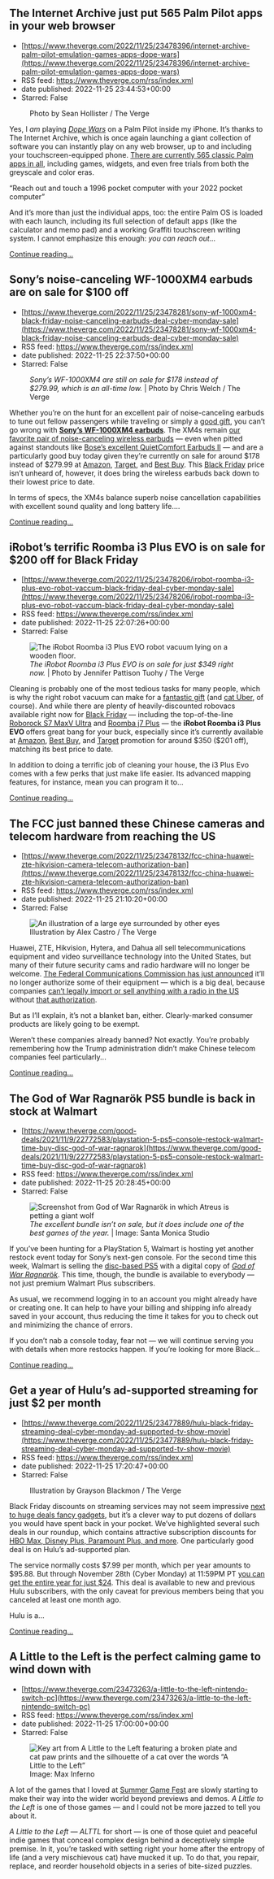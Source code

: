 ## The Internet Archive just put 565 Palm Pilot apps in your web browser
 - [https://www.theverge.com/2022/11/25/23478396/internet-archive-palm-pilot-emulation-games-apps-dope-wars](https://www.theverge.com/2022/11/25/23478396/internet-archive-palm-pilot-emulation-games-apps-dope-wars)
 - RSS feed: https://www.theverge.com/rss/index.xml
 - date published: 2022-11-25 23:44:53+00:00
 - Starred: False

<figure>
      <img alt="" src="https://cdn.vox-cdn.com/thumbor/5B14Hio_MJ6fYMFK6FJZ4NZzhLM=/0x262:4032x2950/1310x873/cdn.vox-cdn.com/uploads/chorus_image/image/71674478/IMG_1015.0.jpg" />
        <figcaption>Photo by Sean Hollister / The Verge</figcaption>
    </figure>

  <p id="O2JDrd">Yes, I <em>am</em> playing <a href="https://archive.org/details/palm3_DopeWars2.4.6"><em>Dope Wars</em></a> on a Palm Pilot inside my iPhone. It’s thanks to The Internet Archive, which is once again launching a giant collection of software you can instantly play on any web browser, up to and including your touchscreen-equipped phone. <a href="https://archive.org/details/softwarelibrary_palm">There are currently 565 classic Palm apps in all</a>, including games, widgets, and even free trials from both the greyscale and color eras. </p>
<div class="c-float-left c-float-hang"><aside id="O9qY5g"><q>Reach out and touch a 1996 pocket computer with your 2022 pocket computer</q></aside></div>
<p id="eIG7uB">And it’s more than just the individual apps, too: the entire Palm OS is loaded with each launch, including its full selection of default apps (like the calculator and memo pad) and a working Graffiti touchscreen writing system. I cannot emphasize this enough: <em>you can reach out...</em></p>
  <p>
    <a href="https://www.theverge.com/2022/11/25/23478396/internet-archive-palm-pilot-emulation-games-apps-dope-wars">Continue reading&hellip;</a>
  </p>

## Sony’s noise-canceling WF-1000XM4 earbuds are on sale for $100 off
 - [https://www.theverge.com/2022/11/25/23478281/sony-wf-1000xm4-black-friday-noise-canceling-earbuds-deal-cyber-monday-sale](https://www.theverge.com/2022/11/25/23478281/sony-wf-1000xm4-black-friday-noise-canceling-earbuds-deal-cyber-monday-sale)
 - RSS feed: https://www.theverge.com/rss/index.xml
 - date published: 2022-11-25 22:37:50+00:00
 - Starred: False

<figure>
      <img alt="" src="https://cdn.vox-cdn.com/thumbor/epSvf7Rra5DmFvQTRFrdSOCBiW4=/0x0:2040x1360/1310x873/cdn.vox-cdn.com/uploads/chorus_image/image/71674302/DSCF4085_Edited.0.jpg" />
        <figcaption><em>Sony’s WF-1000XM4 are still on sale for $178 instead of $279.99, which is an all-time low.</em> | Photo by Chris Welch / The Verge</figcaption>
    </figure>

  <p id="itKP0b">Whether you’re on the hunt for an excellent pair of noise-canceling earbuds to tune out fellow passengers while traveling or simply a <a href="https://www.theverge.com/23411834/travel-gift-guide-2022-pillows-bags-adapters-chargers-ideas-tech">good gift</a>, you can’t go wrong with <a href="https://www.theverge.com/22523584/sony-wf-1000xm4-wireless-earbuds-headphones-review"><strong>Sony’s WF-1000XM4 earbuds</strong></a>. The XM4s remain <a href="https://www.theverge.com/21309820/best-wireless-earbuds">our favorite pair of noise-canceling wireless earbuds</a> — even when pitted against standouts like <a href="https://www.theverge.com/23353777/bose-quietcomfort-earbuds-2-review">Bose’s excellent QuietComfort Earbuds II</a> — and are a particularly good buy today given they’re currently on sale for around $178 instead of $279.99 at <a href="https://www.amazon.com/Sony-WF-1000XM4-Industry-Canceling-Headphones/dp/B094C4VDJZ/?tag=theverge02-20" rel="sponsored nofollow noopener" target="_blank">Amazon</a>, <a href="https://goto.target.com/c/1141873/1529173/2092?subId1=TheVergeBlackFridayDealsNov252022&amp;u=https%3A%2F%2Fwww.target.com%2Fp%2Fsony-noise-cancelling-true-wireless-bluetooth-earbuds-wf-1000xm4-black%2F-%2FA-82691015%3Fclkid%3D3a84bfe0N9b2b11ecb15557aa24688efd%26lnm%3D1454093%26afid%3DVox%2520Media%26ref%3Dtgt_adv_xasd0002" rel="sponsored nofollow noopener" target="_blank">Target</a>, and <a href="https://shop-links.co/cizVeamQlZ8" rel="sponsored nofollow noopener" target="_blank">Best Buy</a>. This <a href="https://www.theverge.com/23437426/black-friday-guide-cyber-monday-tech-gadgets-2022" rel="sponsored nofollow noopener" target="_blank">Black Friday</a> price isn’t unheard of, however, it does bring the wireless earbuds back down to their lowest price to date.</p>
<div id="obOZgI">
<div></div>
<aside id="Gjyj2E"><div></div></aside>
</div>
<p id="TRDheU">In terms of specs, the XM4s balance superb noise cancellation capabilities with excellent sound quality and long battery life....</p>
  <p>
    <a href="https://www.theverge.com/2022/11/25/23478281/sony-wf-1000xm4-black-friday-noise-canceling-earbuds-deal-cyber-monday-sale">Continue reading&hellip;</a>
  </p>

## iRobot’s terrific Roomba i3 Plus EVO is on sale for $200 off for Black Friday
 - [https://www.theverge.com/2022/11/25/23478206/irobot-roomba-i3-plus-evo-robot-vaccum-black-friday-deal-cyber-monday-sale](https://www.theverge.com/2022/11/25/23478206/irobot-roomba-i3-plus-evo-robot-vaccum-black-friday-deal-cyber-monday-sale)
 - RSS feed: https://www.theverge.com/rss/index.xml
 - date published: 2022-11-25 22:07:26+00:00
 - Starred: False

<figure>
      <img alt="The iRobot Roomba i3 Plus EVO robot vacuum lying on a wooden floor." src="https://cdn.vox-cdn.com/thumbor/nj26mN-67a2AVMgJddsOM3pFLig=/0x0:2040x1360/1310x873/cdn.vox-cdn.com/uploads/chorus_image/image/71674222/jtuohy_220325_5101_0016.0.jpg" />
        <figcaption><em>The iRobot Roomba i3 Plus EVO is on sale for just $349 right now.</em> | Photo by Jennifer Pattison Tuohy / The Verge</figcaption>
    </figure>

  <p id="PHvXXs">Cleaning is probably one of the most tedious tasks for many people, which is why the right robot vacuum can make for a <a href="https://www.theverge.com/23435489/holiday-gift-guide-best-ideas-cool-tech">fantastic gift</a> (and <a href="https://www.youtube.com/watch?v=z5E6eTSgw1Q">cat Uber</a>, of course). And while there are plenty of heavily-discounted robovacs available right now for <a href="https://www.theverge.com/23437426/black-friday-guide-cyber-monday-tech-gadgets-2022">Black Friday</a> — including the top-of-the-line <a href="https://www.amazon.com/Self-Emptying-Self-Refilling-ReactiveAI-Avoidance-Compatible/dp/B09NM549V7/?tag=theverge02-20" rel="sponsored nofollow noopener" target="_blank">Roborock S7 MaxV Ultra</a> and <a href="https://www.amazon.com/gp/product/B094NYHTMF/?tag=theverge02-20" rel="sponsored nofollow noopener" target="_blank">Roomba j7 Plus</a> — the <strong>iRobot Roomba i3 Plus EVO </strong>offers great bang for your buck, especially since it’s currently available at <a href="https://www.amazon.com/gp/product/B08C4LC7TG/?tag=theverge02-20&amp;ascsubtag=%5B%5Dvg%5Bp%5D23239640%5Bt%5Dw%5Br%5Dhttps://www.google.com/%5Bd%5DD" rel="sponsored nofollow noopener" target="_blank">Amazon</a>, <a href="https://shop-links.co/cizT0f1xVWx" rel="sponsored nofollow noopener" target="_blank">Best Buy</a>, and <a href="https://goto.target.com/c/1141873/1529173/2092?subId1=TheVergeBlackFridayDealsNovember252022&amp;u=https%3A%2F%2Fwww.target.com%2Fp%2Firobot-roomba-i3-evo-3550-wi-fi-connected-self-emptying-robot-vacuum-black-8211-3550%2F-%2FA-80177488%3Fref%3Dtgt_adv_XS000000%26AFID%3Dgoogle_pla_df%26fndsrc%3Dtgtao%26DFA%3D71700000014773183%26CPNG%3DPLA_Appliances%252BShopping_Brand%257CAppliances_Ecomm_Home%26adgroup%3DSC_Appliances_Floor%2BCare%2B%2526%2BAccessorie%26LID%3D700000001170770pgs%26LNM%3DPRODUCT_GROUP%26network%3Dg%26device%3Dc%26location%3D9031583%26targetid%3Dpla-1459803273500%26ds_rl%3D1246978%26ds_rl%3D1247068%26gclid%3DCjwKCAiApvebBhAvEiwAe7mHSARJIMZRN07a0I6_kxlgEM5Y2EhYaK3ylriqqWMTn6LwVIz3IWRkJBoCTz8QAvD_BwE%26gclsrc%3Daw.ds%26clkid%3D3a84bfe0N9b2b11ecb15557aa24688efd%26lnm%3D1527886%26afid%3DNew%2520York%2520Media%26ref%3Dtgt_adv_xasd0002" rel="sponsored nofollow noopener" target="_blank">Target</a> promotion for around $350 ($201 off), matching its best price to date.</p>
<div id="6DHBNt">
<div></div>
<aside id="eAgvQj"><div></div></aside>
</div>
<p id="q1kjBO">In addition to doing a terrific job of cleaning your house, the i3 Plus Evo comes with a few perks that just make life easier. Its advanced mapping features, for instance, mean you can program it to...</p>
  <p>
    <a href="https://www.theverge.com/2022/11/25/23478206/irobot-roomba-i3-plus-evo-robot-vaccum-black-friday-deal-cyber-monday-sale">Continue reading&hellip;</a>
  </p>

## The FCC just banned these Chinese cameras and telecom hardware from reaching the US
 - [https://www.theverge.com/2022/11/25/23478132/fcc-china-huawei-zte-hikvision-camera-telecom-authorization-ban](https://www.theverge.com/2022/11/25/23478132/fcc-china-huawei-zte-hikvision-camera-telecom-authorization-ban)
 - RSS feed: https://www.theverge.com/rss/index.xml
 - date published: 2022-11-25 21:10:20+00:00
 - Starred: False

<figure>
      <img alt="An illustration of a large eye surrounded by other eyes" src="https://cdn.vox-cdn.com/thumbor/xn5ExCUS1eOpDSsVBrmYT9AbAG8=/0x0:2040x1360/1310x873/cdn.vox-cdn.com/uploads/chorus_image/image/71674059/acastro_190204_1777_privacy_0001.0.jpg" />
        <figcaption>Illustration by Alex Castro / The Verge</figcaption>
    </figure>

  <p id="ureiJ0">Huawei, ZTE, Hikvision, Hytera, and Dahua all sell telecommunications equipment and video surveillance technology into the United States, but many of their future security cams and radio hardware will no longer be welcome. <a href="https://www.fcc.gov/document/fcc-bans-authorizations-devices-pose-national-security-threat">The Federal Communications Commission has just announced</a> it’ll no longer authorize some of their equipment — which is a big deal, because companies <a href="https://www.law.cornell.edu/cfr/text/47/2.1204">can’t legally import or sell anything with a radio in the US</a> without <a href="https://www.fcc.gov/oet/ea/importation">that authorization</a>. </p>
<p id="jU0ZJd">But as I’ll explain, it’s not a blanket ban, either. Clearly-marked consumer products are likely going to be exempt.</p>
<p id="1TDUQP">Weren’t these companies already banned? Not exactly. You’re probably remembering how the Trump administration didn’t make Chinese telecom companies feel particularly...</p>
  <p>
    <a href="https://www.theverge.com/2022/11/25/23478132/fcc-china-huawei-zte-hikvision-camera-telecom-authorization-ban">Continue reading&hellip;</a>
  </p>

## The God of War Ragnarök PS5 bundle is back in stock at Walmart
 - [https://www.theverge.com/good-deals/2021/11/9/22772583/playstation-5-ps5-console-restock-walmart-time-buy-disc-god-of-war-ragnarok](https://www.theverge.com/good-deals/2021/11/9/22772583/playstation-5-ps5-console-restock-walmart-time-buy-disc-god-of-war-ragnarok)
 - RSS feed: https://www.theverge.com/rss/index.xml
 - date published: 2022-11-25 20:28:45+00:00
 - Starred: False

<figure>
      <img alt="Screenshot from God of War Ragnarök in which Atreus is petting a giant wolf" src="https://cdn.vox-cdn.com/thumbor/ObpvLaPVX26Gexwm27i6PH_CozU=/300x0:3540x2160/1310x873/cdn.vox-cdn.com/uploads/chorus_image/image/70117949/atreus_wolf.5.jpeg" />
        <figcaption><em>The excellent bundle isn’t on sale, but it does include one of the best games of the year.</em> | Image: Santa Monica Studio</figcaption>
    </figure>

  <p id="QuftUQ">If you’ve been hunting for a PlayStation 5, Walmart is hosting yet another restock event today for Sony’s next-gen console. For the second time this week, Walmart is selling the <a href="https://goto.walmart.com/c/1141873/1498225/9383?subId1=TheVergePlayStation5RestockEventNov252022&amp;sourceid=imp_000011112222333344&amp;u=https%3A%2F%2Fwww.walmart.com%2Fip%2FPlayStation-5-Console-God-of-War-Ragnarok-Bundle%2F1474753654&amp;veh=aff" rel="sponsored nofollow noopener" target="_blank">disc-based PS5</a> with a digital copy of <a href="https://www.theverge.com/23437043/god-of-war-ragnarok-review-sony-ps5"><em>God of War Ragnar</em>ö<em>k</em></a>. This time, though, the bundle is available to everybody — not just premium Walmart Plus subscribers.</p>
<p id="PrbnyJ">As usual, we recommend logging in to an account you might already have or creating one. It can help to have your billing and shipping info already saved in your account, thus reducing the time it takes for you to check out and minimizing the chance of errors.</p>
<p id="7Z0MSo">If you don’t nab a console today, fear not — we will continue serving you with details when more restocks happen. If you’re looking for more Black...</p>
  <p>
    <a href="https://www.theverge.com/good-deals/2021/11/9/22772583/playstation-5-ps5-console-restock-walmart-time-buy-disc-god-of-war-ragnarok">Continue reading&hellip;</a>
  </p>

## Get a year of Hulu’s ad-supported streaming for just $2 per month
 - [https://www.theverge.com/2022/11/25/23477889/hulu-black-friday-streaming-deal-cyber-monday-ad-supported-tv-show-movie](https://www.theverge.com/2022/11/25/23477889/hulu-black-friday-streaming-deal-cyber-monday-ad-supported-tv-show-movie)
 - RSS feed: https://www.theverge.com/rss/index.xml
 - date published: 2022-11-25 17:20:47+00:00
 - Starred: False

<figure>
      <img alt="" src="https://cdn.vox-cdn.com/thumbor/Cwma9kEasTk-oHECXaW2gRO_v20=/0x0:3000x2000/1310x873/cdn.vox-cdn.com/uploads/chorus_image/image/71673301/RoundUpArt_HULU.0.jpg" />
        <figcaption>Illustration by Grayson Blackmon / The Verge</figcaption>
    </figure>

  <p id="kmrkQk">Black Friday discounts on streaming services may not seem impressive <a href="https://www.theverge.com/23477682/black-friday-2022-best-deals-tech-sales-gaming-headphones-tvs">next to huge deals fancy gadgets</a>, but it’s a clever way to put dozens of dollars you would have spent back in your pocket. We’ve highlighted several such deals in our roundup, which contains attractive subscription discounts for <a href="https://www.theverge.com/23466644/black-friday-2022-streaming-deals-cyber-monday-hulu-hbo-max-paramount-peacock">HBO Max, Disney Plus, Paramount Plus, and more</a>. One particularly good deal is on Hulu’s ad-supported plan. </p>
<p id="SZEnza">The service normally costs $7.99 per month, which per year amounts to $95.88. But through November 28th (Cyber Monday) at 11:59PM PT <a href="https://click.linksynergy.com/fs-bin/click?id=nOD/rLJHOac&amp;offerid=852731.1384&amp;type=3&amp;subid=0&amp;u1=verge" rel="sponsored nofollow noopener" target="_blank">you can get the entire year for just $24</a>. This deal is available to new and previous Hulu subscribers, with the only caveat for previous members being that you canceled at least one month ago. </p>
<div><aside id="2VCeAP"><div></div></aside></div>
<div id="zEDjRv"><div></div></div>
<p id="gLC4FO">Hulu is a...</p>
  <p>
    <a href="https://www.theverge.com/2022/11/25/23477889/hulu-black-friday-streaming-deal-cyber-monday-ad-supported-tv-show-movie">Continue reading&hellip;</a>
  </p>

## A Little to the Left is the perfect calming game to wind down with
 - [https://www.theverge.com/23473263/a-little-to-the-left-nintendo-switch-pc](https://www.theverge.com/23473263/a-little-to-the-left-nintendo-switch-pc)
 - RSS feed: https://www.theverge.com/rss/index.xml
 - date published: 2022-11-25 17:00:00+00:00
 - Starred: False

<figure>
      <img alt="Key art from A Little to the Left featuring a broken plate and cat paw prints and the silhouette of a cat over the words “A Little to the Left” " src="https://cdn.vox-cdn.com/thumbor/GcJERIscCn-pqNv6t_MsPgiPjfM=/150x0:1770x1080/1310x873/cdn.vox-cdn.com/uploads/chorus_image/image/71673193/ALTTL_Key_Art_1.0.png" />
        <figcaption>Image: Max Inferno</figcaption>
    </figure>

  <p id="Gjmiod">A lot of the games that I loved at <a href="https://www.theverge.com/2022/6/22/23172653/geoff-keighley-summer-game-fest-play-days-e3">Summer Game Fest</a> are slowly starting to make their way into the wider world beyond previews and demos. <em>A Little to the Left</em> is one of those games — and I could not be more jazzed to tell you about it.</p>
<p id="5ogJgn"><em>A Little to the Left</em> — <em>ALTTL </em>for short — is one of those quiet and peaceful indie games that conceal complex design behind a deceptively simple premise. In it, you’re tasked with setting right your home after the entropy of life (and a very mischievous cat) have mucked it up. To do that, you repair, replace, and reorder household objects in a series of bite-sized puzzles.</p>
<div id="hB4a0s"><div style="width: 100%; height: 0; padding-bottom: 56.25%;"></div></div>
<p id="H3THOk">In one puzzle, you might have a scattered array of broken pottery pieces that you must order correctly to repair a broken vase. In...</p>
  <p>
    <a href="https://www.theverge.com/23473263/a-little-to-the-left-nintendo-switch-pc">Continue reading&hellip;</a>
  </p>

## Everything in the Verge merch store is half off for Black Friday!
 - [https://www.theverge.com/23477816/verge-merch-store-black-friday-cyber-monday-sale-2022](https://www.theverge.com/23477816/verge-merch-store-black-friday-cyber-monday-sale-2022)
 - RSS feed: https://www.theverge.com/rss/index.xml
 - date published: 2022-11-25 16:07:31+00:00
 - Starred: False

<figure>
      <img alt="The Verge logo" src="https://cdn.vox-cdn.com/thumbor/2vEWvA-ZNtKGUeg39oPNj3p3uxc=/508x0:1713x803/1310x873/cdn.vox-cdn.com/uploads/chorus_image/image/71672996/The_Verge_Merch_Banner.5.png" />
    </figure>

  <p id="bxepsN">Happy holidays, sports fans. As is tradition, we’re offering our beloved <em>Verge </em>audience a special discount in our merch store from <a href="https://www.theverge.com/23477682/black-friday-2022-best-deals-tech-sales-gaming-headphones-tvs">Black Friday</a> through Cyber Monday. We suggest you act quickly, because a deal this good won’t last.</p>
<p id="gMBhrG">Now through 11:59PM ET on Monday, November 28th, <em>everything </em>in our merch store is 50% off. There’s no promo code required. Can’t decide between our Light Mode and Dark Mode tees? No worries — now get them both for the cost of one. Or sail the peaks and valleys of the web with our USB Sea shirt.</p>
<aside id="8rGJcd"><div></div></aside><p id="EsdZjO">We’ll have a lot more in store over the next year, so stay tuned. And, as always, if there’s something you’d like to see us make, let us know in the comments. Also be sure to subscribe to our Verge Deals newsletter for...</p>
  <p>
    <a href="https://www.theverge.com/23477816/verge-merch-store-black-friday-cyber-monday-sale-2022">Continue reading&hellip;</a>
  </p>

## The best Black Friday deals you can get at Target
 - [https://www.theverge.com/23477770/target-black-friday-2022-deals-cyber-monday-tech-games-streaming](https://www.theverge.com/23477770/target-black-friday-2022-deals-cyber-monday-tech-games-streaming)
 - RSS feed: https://www.theverge.com/rss/index.xml
 - date published: 2022-11-25 16:00:51+00:00
 - Starred: False

<figure>
      <img alt="Child sitting on bed playing video game on large TV screen." src="https://cdn.vox-cdn.com/thumbor/_gKR2dWaobnB9D9QbgOM_JN_Ozc=/0x0:1155x770/1310x873/cdn.vox-cdn.com/uploads/chorus_image/image/71672979/Vizio_M6_Series_QLED_TV_Lifestyle_Image.0.jpg" />
        <figcaption><em>Right now, you can save on Vizio’s M6-Series QLED and other cool tech as part of Target’s ongoing Black Friday sale.</em> | Image: Vizio</figcaption>
    </figure>

  <p id="2qYZQh">The holiday shopping season has begun and several retailers, including Target, are offering some spectacular <a href="https://www.theverge.com/23437426/black-friday-guide-cyber-monday-tech-gadgets-2022">Black Friday</a> deals for this annual shopping event. Some of the best discounts we’re currently seeing extend to wireless earbuds like the <a href="https://goto.target.com/c/482924/1494468/2092?subId1=VergeBlackFridayTargetDeals103122&amp;u=https%3A%2F%2Fwww.target.com%2Fp%2Fbeats-studio-buds-true-wireless-noise-cancelling-bluetooth-earbuds%2F-%2FA-83727077" rel="sponsored nofollow noopener" target="_blank">Beats Studio Buds ($99.99)</a>, as well as <a href="https://goto.target.com/c/482924/81938/2092?u=https%3A%2F%2Fwww.target.com%2Fp%2Fvizio-50-34-class-m6-series-4k-qled-hdr-smart-tv-with-dolby-vision-voice-remote-and-gaming-engine-m50q6-j01%2F-%2FA-86871198%23lnk%3Dsametab&amp;subid1=VergeBlackFridayDeals110722" rel="sponsored nofollow noopener" target="_blank">TVs like Vizio’s 50-inch M6-Series QLED (now $399.99)</a>. And if you’ve been putting off buying up until now, this may be the day to do it: many of the deals that Target is offering have been dropped still lower for Black Friday itself.</p>
<div class="c-float-left c-float-hang"><aside id="xOoZOj"><div></div></aside></div>
<p id="vOyXwP">Here, we’ve collected some of the best discounts you can find at Target, many of which will be available through Thanksgiving weekend and <a href="https://www.theverge.com/21570383/price-matching-policy-apple-google-microsoft">price matched elsewhere</a>. Target has been rolling out new deals every Sunday so we’ll be...</p>
  <p>
    <a href="https://www.theverge.com/23477770/target-black-friday-2022-deals-cyber-monday-tech-games-streaming">Continue reading&hellip;</a>
  </p>

## Spotify wanted amateurs to make podcasts — now one of their shows is topping the charts
 - [https://www.theverge.com/2022/11/25/23475382/psychology-of-your-20s-podcast-spotify-anchor-hit](https://www.theverge.com/2022/11/25/23475382/psychology-of-your-20s-podcast-spotify-anchor-hit)
 - RSS feed: https://www.theverge.com/rss/index.xml
 - date published: 2022-11-25 16:00:00+00:00
 - Starred: False

<figure>
      <img alt="" src="https://cdn.vox-cdn.com/thumbor/SgNh3qQTBGx22ntGXj5csdlC0qw=/0x0:2040x1360/1310x873/cdn.vox-cdn.com/uploads/chorus_image/image/71672927/VRG_Illo_STK427_K_Radtke_Getty_Mics_2.0.jpg" />
        <figcaption>Kristen Radtke / The Verge; Getty Images</figcaption>
    </figure>

  <p id="QrJp9G"><em>This story originally ran in Hot Pod Insider, The Verge’s newsletter about podcasting and the audio industry. </em><a href="https://www.theverge.com/pages/hot-pod-podcast-audio-newsletter"><em>Sign up here</em></a><em>.</em></p>
<hr class="p-entry-hr" id="K14sZG" />
<p id="FCj3dX">Last year, Australian psychology graduate Jemma Sbeg had a straightforward idea for a podcast: apply the psychological concepts she had learned to the common issues faced by people in their 20s. Sbeg, 22, signed up for Anchor, Spotify’s DIY podcast creation and distribution tool, and started recording in the back of her Subaru Forester. Covering topics like jealousy, climate anxiety, and attraction, she accrued about 15,000 downloads in her first 10 months. Not bad for an Anchor podcast but nothing to write home about.</p>
<p id="CLJHNP">Then, a switch flipped — in April, she published an episode on loneliness that took off. She...</p>
  <p>
    <a href="https://www.theverge.com/2022/11/25/23475382/psychology-of-your-20s-podcast-spotify-anchor-hit">Continue reading&hellip;</a>
  </p>

## The best Black Friday deals you can get at Best Buy
 - [https://www.theverge.com/23477726/best-buy-black-friday-2022-cyber-monday-tech-deals-tvs-games-smartwatch](https://www.theverge.com/23477726/best-buy-black-friday-2022-cyber-monday-tech-deals-tvs-games-smartwatch)
 - RSS feed: https://www.theverge.com/rss/index.xml
 - date published: 2022-11-25 15:14:30+00:00
 - Starred: False

<figure>
      <img alt="Close-up of Waypoint creation screen" src="https://cdn.vox-cdn.com/thumbor/dUVfgI2MrIEQydbQC8-GJuxqVfQ=/0x0:2040x1360/1310x873/cdn.vox-cdn.com/uploads/chorus_image/image/71672828/226274_APPLE_WATCH_ULTRA_PHO_akrales_0431.0.jpg" />
        <figcaption><em>The Apple Watch Ultra has received its first big price cut at Best Buy, knocking $60 off.</em> | Photo by Amelia Holowaty Krales / The Verge</figcaption>
    </figure>

  <p id="LYSmZk">This is it, <a href="https://www.theverge.com/23437426/black-friday-guide-cyber-monday-tech-gadgets-2022">Black Friday</a>. Best Buy is offering its best deals of the year, much like it has been for the past several weeks. But now that Thanksgiving is wrapped up, we took a spin through Best Buy’s catalog to see what else it might have added to the sale. You’ll find its best online and in-store deals below on video games, 4K TVs, headphones, smartwatches, and so much more. We’ll keep this page updated throughout the weekend, as well as during Cyber Week.</p>
<div class="c-float-left c-float-hang"><aside id="T5At3R"><div></div></aside></div>
<p id="rJJYXY">A few important things to note from <a href="https://shop-links.co/cip2Pye3jlM" rel="sponsored nofollow noopener" target="_blank">Best Buy’s frequently asked questions page</a>: it isn’t offering rain checks on Black Friday deals that sell out, though its great price-matching policy won’t be in effect from now through Cyber Monday, which is November 28th. For items purchased...</p>
  <p>
    <a href="https://www.theverge.com/23477726/best-buy-black-friday-2022-cyber-monday-tech-deals-tvs-games-smartwatch">Continue reading&hellip;</a>
  </p>

## The best Black Friday deals under $50
 - [https://www.theverge.com/23477736/black-friday-2022-tech-best-deals-under-50-cyber-monday](https://www.theverge.com/23477736/black-friday-2022-tech-best-deals-under-50-cyber-monday)
 - RSS feed: https://www.theverge.com/rss/index.xml
 - date published: 2022-11-25 15:03:10+00:00
 - Starred: False

<figure>
      <img alt="" src="https://cdn.vox-cdn.com/thumbor/MZwdFd9AOEAZBtmOJ-2E0fq5dkI=/53x0:1988x1290/1310x873/cdn.vox-cdn.com/uploads/chorus_image/image/71672798/Roku_Streaming_Stick_4K_behind_TV.0.png" />
        <figcaption><em>Roku’s streaming stick supports 4K resolution and Dolby Vision for just $25.</em> | Image: Roku</figcaption>
    </figure>

  <p id="haTVkF">With all the deals, discounts, and promotions running around, it can be awfully tempting to spend a mint over <a href="https://www.theverge.com/e/23197880">Black Friday and Cyber Monday</a>. But for those trying to stay thrifty and keep their spending in check, we’ve gathered some of the Best Black Friday deals you can currently find for less than $50. There are plenty of deals on wireless earbuds, smart home devices, and Bluetooth speakers that fall below the $50 mark, many of which we’d normally recommend picking up at full price.</p>
<p id="TfHa1U">If you’re planning to do some spending on bigger ticket items, we’ve also rounded up all the noteworthy discounts that are currently live at retailers like <a href="https://www.theverge.com/e/23230497">Amazon</a>, <a href="https://www.theverge.com/e/23204521">Walmart</a>, and <a href="https://www.theverge.com/23422750/black-friday-2022-cyber-monday-best-buy-tech-deals">Best Buy</a>, as well as the <a href="https://www.theverge.com/23477682/black-friday-2022-best-deals-tech-sales-gaming-headphones-tvs">best Black Friday deals overall</a>.</p>
<div><aside id="Tzr0Uc"><div></div></aside></div>
<div id="FHbaWL">






<div class="duet--article--article-body-component verge-table-of-contents border-franklin border" id="toc-main"></div>
</div>
<h2 id="fhuIlu">The best...</h2>
  <p>
    <a href="https://www.theverge.com/23477736/black-friday-2022-tech-best-deals-under-50-cyber-monday">Continue reading&hellip;</a>
  </p>

## The best Black Friday deals you can get at Walmart
 - [https://www.theverge.com/23477686/walmart-black-friday-2022-best-tech-deals-cyber-monday-streaming-earbuds-gaming](https://www.theverge.com/23477686/walmart-black-friday-2022-best-tech-deals-cyber-monday-streaming-earbuds-gaming)
 - RSS feed: https://www.theverge.com/rss/index.xml
 - date published: 2022-11-25 15:01:04+00:00
 - Starred: False

<figure>
      <img alt="The last-gen AirPods Pro sitting on a desk near an iPhone and a MacBook." src="https://cdn.vox-cdn.com/thumbor/_23Uwe8FWOkvFb3rZdZL1uHiKcM=/0x0:2040x1360/1310x873/cdn.vox-cdn.com/uploads/chorus_image/image/71672790/cwelch_191031_3763_0001.0.jpg" />
        <figcaption>Photo by Chris Welch / The Verge</figcaption>
    </figure>

  <p id="7sIeYI">Black Friday has arrived, and while Walmart dropped many of its Black Friday deals ahead of the main event as part of its <a href="https://goto.walmart.com/c/482924/565706/9383?u=https%3A%2F%2Fwww.walmart.com%2Fshop%2Fdeals%2Fblack-friday&amp;subid1=vergeblackfriday110822" rel="sponsored nofollow noopener" target="_blank">Deals for Days event</a> earlier this month, it is now featuring a load of excellent deals. In fact, some items, such as the latest Beats earbuds, have been dropped an extra few dollars since we last checked. We’re seeing some steep discounts on a range of popular products, including the <a href="https://goto.walmart.com/c/482924/1486423/9383?subId1=TheVergeBestWalmartBlackFridayDeals1172022&amp;sourceid=imp_000011112222333344&amp;u=https%3A%2F%2Fwww.walmart.com%2Fip%2FApple-AirPods-Pro-with-MagSafe-Charging-Case-1st-Generation%2F975690481&amp;veh=aff" rel="sponsored nofollow noopener" target="_blank">first-gen AirPods Pro</a>. </p>
<p id="oXsMSV">For your convenience, we’ve curated some of the best tech deals at Walmart for you to check out here. If you’re looking for even more deals, be sure to check out <a href="https://www.theverge.com/23477682/black-friday-2022-best-deals-tech-sales-gaming-headphones-tvs">our roundup of the best Black Friday deals</a> available at all retailers. We’ve also put together retailer-specific roundups for <a href="https://www.theverge.com/23433073/target-black-friday-2022-deals-cyber-monday-tech-games">Target</a>, <a href="https://www.theverge.com/23466456/amazon-black-friday-2022-deals-cyber-monday-tech-games-tv">Amazon</a>, and <a href="https://www.theverge.com/23422750/black-friday-2022-cyber-monday-best-buy-tech-deals">Best Buy</a>,...</p>
  <p>
    <a href="https://www.theverge.com/23477686/walmart-black-friday-2022-best-tech-deals-cyber-monday-streaming-earbuds-gaming">Continue reading&hellip;</a>
  </p>

## Peloton Row review: the price isn’t right
 - [https://www.theverge.com/23474039/peloton-row-review-rower-connected-fitness](https://www.theverge.com/23474039/peloton-row-review-rower-connected-fitness)
 - RSS feed: https://www.theverge.com/rss/index.xml
 - date published: 2022-11-25 15:00:00+00:00
 - Starred: False

<p>Peloton gets a lot right with its long-awaited rower, but charging $3,200 is a baffling business choice for the struggling company.</p>
  <p>
    <a href="https://www.theverge.com/23474039/peloton-row-review-rower-connected-fitness">Continue reading&hellip;</a>
  </p>

## The best Black Friday gaming deals
 - [https://www.theverge.com/23475747/best-black-friday-gaming-deals-games-xbox-ps5-headsets-mice-keyboards-controllers](https://www.theverge.com/23475747/best-black-friday-gaming-deals-games-xbox-ps5-headsets-mice-keyboards-controllers)
 - RSS feed: https://www.theverge.com/rss/index.xml
 - date published: 2022-11-25 14:28:27+00:00
 - Starred: False

<figure>
      <img alt="The white and black Xbox Series S console standing vertically on a white table in front of a black background." src="https://cdn.vox-cdn.com/thumbor/LG3l6toN54g6Z4EU5_vcwDlHNrA=/0x0:2040x1360/1310x873/cdn.vox-cdn.com/uploads/chorus_image/image/71672671/vpavic_201103_4275_0252.0.jpg" />
        <figcaption><em>Consoles like the Xbox Series S and accessories are discounted over Black Friday</em> | Photo by Vjeran Pavic / The Verge</figcaption>
    </figure>

  <p id="0CtFYZ">It doesn’t matter which console you play on, there are tons of great discounts being served up over Black Friday and Cyber Monday. While finding a discount on a PlayStation 5 is still wishful thinking, you can actually get a <a href="http://goto.walmart.com/c/482924/565706/9383?veh=aff&amp;sourceid=imp_000011112222333344&amp;u=https%3A%2F%2Fwww.walmart.com%2Fip%2FNintendo-Switch-w-Neon-Blue-Neon-Red-Joy-Con-Mario-Kart-8-Deluxe-Full-Game-Download-3-Month-Nintendo-Switch-Online-Individual-Membership%2F366014834%3Fathbdg%3DL2000" rel="sponsored nofollow noopener" target="_blank">Nintendo Switch bundle</a> or <a href="https://goto.walmart.com/c/482924/565706/9383?veh=aff&amp;sourceid=imp_000011112222333344&amp;u=https%3A%2F%2Fwww.walmart.com%2Fip%2FXbox-Series-S-Holiday-Console%2F770816645%3Fathbdg%3DL1800" rel="sponsored nofollow noopener" target="_blank">Xbox Series S</a> for less than retail price this year, which is pretty cool. Everything from consoles to gaming headsets are getting some sort of discount, so whether you’re looking for discounts on games or accessories, our roundup of the best Black Friday gaming deals has got you covered. For even more Black Friday deals coverage, make sure to follow our <a href="https://www.theverge.com/23433839/black-friday-2022-news-sales-deals-cyber-monday-tech">Black Friday storystream</a> for regular updates and check out our <a href="https://www.theverge.com/23437426/black-friday-guide-cyber-monday-tech-gadgets-2022">Black Friday hub</a> to see the growing collection of all our roundups.  </p>
<div class="c-float-left c-float-hang"><aside id="f0FV2j"><div></div></aside></div>
<div id="rUbwkb">





...</div>
  <p>
    <a href="https://www.theverge.com/23475747/best-black-friday-gaming-deals-games-xbox-ps5-headsets-mice-keyboards-controllers">Continue reading&hellip;</a>
  </p>

## The best Black Friday deals at Amazon
 - [https://www.theverge.com/2022/11/25/23477656/amazon-black-friday-2022-deals-cyber-monday-tech-games-tv](https://www.theverge.com/2022/11/25/23477656/amazon-black-friday-2022-deals-cyber-monday-tech-games-tv)
 - RSS feed: https://www.theverge.com/rss/index.xml
 - date published: 2022-11-25 14:11:11+00:00
 - Starred: False

<figure>
      <img alt="An Echo Dot with Clock on a counter" src="https://cdn.vox-cdn.com/thumbor/Q4ENjWgJbltJxgHek8_MWrvvfWk=/0x0:2040x1360/1310x873/cdn.vox-cdn.com/uploads/chorus_image/image/71672622/226372_Echo_Dot_Clock_5th_Gen_J_0007.0.jpg" />
        <figcaption><em>The latest Echo Dot with clock is available with a big discount and two free Philips Hue smart bulbs.</em> | Photo by Jennifer Pattison Tuohy / The Verge</figcaption>
    </figure>

  <p id="aRKQfH">Black Friday is here and Amazon is has some excellent deals on a variety of tech devices. We’ve rounded up a collection of all the best discounts you can currently get on wireless headphones, 4K TVs, tablets, and more. </p>
<div class="c-float-left c-float-hang"><aside id="ABSC8o"><div></div></aside></div>
<p id="HtHGHM">If you’re looking for discounts at other retailers, we’ve also put together roundups of the best deals you can find ahead of Black Friday at <a href="https://www.theverge.com/e/23197114">Target</a>, <a href="https://www.theverge.com/e/23160805">Best Buy</a>, and <a href="https://www.theverge.com/e/23204521">Walmart</a>. To stay up to speed with everything happening over Black Friday and Cyber Monday, make sure to bookmark our <a href="https://www.theverge.com/e/23197880">Black Friday hub</a> and check back for regular updates.  </p>
<div id="hjLr4p">






<div class="duet--article--article-body-component verge-table-of-contents border-franklin border" id="toc-main"></div>
</div>
<hr class="p-entry-hr" id="MUyQMv" />
<h2 id="oQgeHw">The best Amazon Black Friday deals on Echo devices</h2>
<ul><li id="YRgIMB">Amazon’s <strong>fifth-gen Echo Dot</strong> with a built-in clock is on sale for $39.99 at <a href="https://www.amazon.com/dp/B09B8W5FW7/?tag=theverge02-20" rel="sponsored nofollow noopener" target="_blank">Amazon</a>, knocking $20 off the regular price of the clock...</li></ul>
  <p>
    <a href="https://www.theverge.com/2022/11/25/23477656/amazon-black-friday-2022-deals-cyber-monday-tech-games-tv">Continue reading&hellip;</a>
  </p>

## The best Black Friday 2022 deals you can get
 - [https://www.theverge.com/23477682/black-friday-2022-best-deals-tech-sales-gaming-headphones-tvs](https://www.theverge.com/23477682/black-friday-2022-best-deals-tech-sales-gaming-headphones-tvs)
 - RSS feed: https://www.theverge.com/rss/index.xml
 - date published: 2022-11-25 14:10:00+00:00
 - Starred: False

<figure>
      <img alt="" src="https://cdn.vox-cdn.com/thumbor/ltZ3KNF22vGpCMUTSSZMGfxNCmI=/0x0:2040x1360/1310x873/cdn.vox-cdn.com/uploads/chorus_image/image/71672615/226415_Noc_Design_Black_Friday_deals_2_alt.18.jpg" />
        <figcaption>The Noc Design / The Verge</figcaption>
    </figure>

  <p id="vGNBbk">Alright, we’ve arrived. It’s here. The monolithic and mythical Black Friday shopping holiday is upon us, and the deals are aplenty. Though we’d be lying if we didn’t say the deals have <em>already</em> been numerous for pretty much the whole week now. But even as Black Friday continues to be stretched out over the course of days, or even weeks, the day-of still shows a lot of promise for having the best of the best at the lowest of the low prices on offer.</p>
<div class="c-float-left c-float-hang"><aside id="O10wTa"><div></div></aside></div>
<p id="RirJwx">Just as we are curating our roundups for the best Black Friday deals on many tech-fiend favorites like <a href="https://www.theverge.com/e/23239171">headphones</a>, <a href="https://www.theverge.com/e/23239152">TVs</a>, <a href="https://www.theverge.com/23475433/black-friday-2022-smart-home-tech-deals-cyber-monday">smart home tech</a>, <a href="https://www.theverge.com/23472236/black-friday-2022-gaming-laptop-deals-cyber-monday-acer-asus-alienware-dell">gaming laptops</a>, <a href="https://www.theverge.com/e/23239892">phones</a>, and even more, we’ve also got collections of some of the best deals happening at specific retailers (<a href="https://www.theverge.com/23422750/black-friday-2022-cyber-monday-best-buy-tech-deals">Best Buy</a>, <a href="https://www.theverge.com/23433073/target-black-friday-2022-deals-cyber-monday-tech-games">Target</a>, and <a href="https://www.theverge.com/23440480/walmart-black-friday-2022-best-tech-deals-cyber-monday">Walmart</a>)....</p>
  <p>
    <a href="https://www.theverge.com/23477682/black-friday-2022-best-deals-tech-sales-gaming-headphones-tvs">Continue reading&hellip;</a>
  </p>

## Genesis Electrified G80 review: an unconventional cruise missile
 - [https://www.theverge.com/2022/11/25/23477661/genesis-electrified-g80-review-range-specs-price](https://www.theverge.com/2022/11/25/23477661/genesis-electrified-g80-review-range-specs-price)
 - RSS feed: https://www.theverge.com/rss/index.xml
 - date published: 2022-11-25 14:00:00+00:00
 - Starred: False

<figure>
      <img alt="Genesis Electrified G80" src="https://cdn.vox-cdn.com/thumbor/wb_M1GljOGoK_epyxs7N8j0It74=/0x0:3000x2000/1310x873/cdn.vox-cdn.com/uploads/chorus_image/image/71672547/2023_Genesis_Electrified_G80_001.0.jpg" />
        <figcaption><em>Genesis has electrified one of its earliest hallmark models.</em> | Image: Tim Stevens</figcaption>
    </figure>


  		 <p>The latest EV from Genesis mixes calm performance with stately manners and stunning style </p>
  <p>
    <a href="https://www.theverge.com/2022/11/25/23477661/genesis-electrified-g80-review-range-specs-price">Continue reading&hellip;</a>
  </p>

## The best Black Friday deals on 4K TVs
 - [https://www.theverge.com/23475111/black-friday-2022-tv-deals-cyber-monday-tcl-lg-samsung-sony](https://www.theverge.com/23475111/black-friday-2022-tv-deals-cyber-monday-tcl-lg-samsung-sony)
 - RSS feed: https://www.theverge.com/rss/index.xml
 - date published: 2022-11-25 13:38:19+00:00
 - Starred: False

<figure>
      <img alt="The 55-inch TCL 6-series R646 4K TV is on, displaying the Google TV software homescreen that’s filled with viewing recommendations." src="https://cdn.vox-cdn.com/thumbor/ajjtIVZT0LJa56LxCLniKwo6RfE=/0x0:2040x1360/1310x873/cdn.vox-cdn.com/uploads/chorus_image/image/71672475/cwelch_220119_4998_0001.0.jpg" />
        <figcaption><em>TCL’s 6-series R646 (shown here) is selling at its lowest price yet.</em> | Photo by Chris Welch / The Verge</figcaption>
    </figure>

  <p id="6nMeMa"><a href="https://www.theverge.com/23437426/black-friday-guide-cyber-monday-tech-gadgets-2022">Black Friday and Cyber Monday</a> are great opportunities to get the 4K TV of your dreams at a lower-than-usual price. However, these shopping days cap off what has been an amazing year to get a fantastic TV for far less than its listing price. The market in 2022 has been kind, whether you want a low-frills pick that includes Roku, Fire TV, or Google TV streaming software, or one that delivers heaps of features on top of top-tier picture quality. </p>
<p id="CHzCer">Regardless of what your needs are, we think you’ll be satisfied from the deals that we’ve found from brands like TCL, Insignia, and LG, with more on the way soon.</p>
<h2 id="M028Eu">The best 4K TV deals during Black Friday</h2>
<h2 id="raZTp4">55-inch Toshiba C350 Fire TV</h2>
<p id="NKtyLf">If you want the most TV for your buck, <strong>Toshiba’s 65-inch C350 Fire...</strong></p>
  <p>
    <a href="https://www.theverge.com/23475111/black-friday-2022-tv-deals-cyber-monday-tcl-lg-samsung-sony">Continue reading&hellip;</a>
  </p>

## Splinter Cell is getting a… radio adaptation?
 - [https://www.theverge.com/2022/11/25/23477567/splinter-cell-firewall-radio-adaptation-bbc-radio-4-will-poulter](https://www.theverge.com/2022/11/25/23477567/splinter-cell-firewall-radio-adaptation-bbc-radio-4-will-poulter)
 - RSS feed: https://www.theverge.com/rss/index.xml
 - date published: 2022-11-25 10:45:53+00:00
 - Starred: False

<figure>
      <img alt="" src="https://cdn.vox-cdn.com/thumbor/hmco6rxSaGxnVSAQ9WUT-YT11oA=/0x0:621x414/1310x873/cdn.vox-cdn.com/uploads/chorus_image/image/71672159/p0dj98n7.0.jpg" />
    </figure>

  <p id="7RcgR4"><em>The Last of Us </em>is getting a <a href="https://www.theverge.com/23436923/hbo-max-the-last-of-us-series-premiere-debut-date">big budget HBO TV show</a>, the <a href="https://www.theverge.com/2020/12/4/22153341/metal-gear-solid-movie-oscar-isaac-solid-snake"><em>Metal Gear Solid</em> movie</a> is still in development, and now Ubisoft’s long-dormant stealth series Splinter Cell is getting an eight part radio adaptation. The BBC has just announced <a href="https://www.bbc.co.uk/mediacentre/2022/bbc-radio-4-splinter-cell-firewall"><em>Tom Clancy’s Splinter Cell: Firewall</em></a>, an adaptation of the <a href="https://aconytebooks.com/shop/tom-clancys-splinter-cell-firewall-by-james-swallow/">Splinter Cell novel of the same name released earlier this year</a> starring Will Poulter.</p>
<p id="Jz3Y2k">In the context of the many recent big-budget game adaptations for the big and small screen alike, a radio play sounds like an odd choice for what was once one of Ubisoft’s flagship franchises. But considering the games were generally at their best in their slowest and most deliberate stealth moments rather than the high stakes action set-pieces of other titles, I’m...</p>
  <p>
    <a href="https://www.theverge.com/2022/11/25/23477567/splinter-cell-firewall-radio-adaptation-bbc-radio-4-will-poulter">Continue reading&hellip;</a>
  </p>

## UK plans to make the sharing of non-consensual deepfake porn illegal
 - [https://www.theverge.com/2022/11/25/23477548/uk-deepfake-porn-illegal-offence-online-safety-bill-proposal](https://www.theverge.com/2022/11/25/23477548/uk-deepfake-porn-illegal-offence-online-safety-bill-proposal)
 - RSS feed: https://www.theverge.com/rss/index.xml
 - date published: 2022-11-25 10:28:34+00:00
 - Starred: False

<figure>
      <img alt="A stock image of a woman’s face distorted by a digital screen. " src="https://cdn.vox-cdn.com/thumbor/W7WAfREUIo1UsA-KWMpsKJLhqPk=/0x0:2040x1360/1310x873/cdn.vox-cdn.com/uploads/chorus_image/image/71672153/jbareham_180207_2293_0008_03.0.jpg" />
        <figcaption>Graphic by James Bareham / The Verge</figcaption>
    </figure>

  <p id="CF3hfb">The UK government says it plans to make the sharing of non-consensual pornographic deepfakes illegal, with offenders facing “potential time behind bars.” </p>
<p id="MSnjHS">The new offense is set to be added to the long-awaited and controversial Online Safety Bill, a mammoth <a href="https://www.theverge.com/2022/3/17/22982841/uk-online-safety-bill-tech-managers-jail-time-threats-draft">piece of legislation</a> that will rewrite the UK’s rules for policing harmful internet content. The government <a href="https://www.gov.uk/government/news/new-laws-to-better-protect-victims-from-abuse-of-intimate-images">announced this morning</a> that deepfakes would be covered in the legislation along with strengthened laws against “downblousing” (taking explicit images down a women’s top without consent). The passage of the bill was delayed this year by <a href="https://www.theverge.com/2022/7/14/23214995/uk-online-safety-bill-provisions-delayed-timeline-tory-leadership-chaos">recent political chaos</a>, but the UK government now plans to <a href="https://www.independent.co.uk/news/uk/bill-thangam-debbonaire-penny-mordaunt-house-of-commons-prime-minister-b2232206.html">return it to parliament in December</a> for further debate. </p>
<div class="c-float-left c-float-hang"><aside id="NdkEKB"><q>1 in 14 adults in England and...</q></aside></div>
  <p>
    <a href="https://www.theverge.com/2022/11/25/23477548/uk-deepfake-porn-illegal-offence-online-safety-bill-proposal">Continue reading&hellip;</a>
  </p>

## Elon Musk says Twitter will begin manually authenticating Blue, Grey, and Gold accounts as soon as next week
 - [https://www.theverge.com/2022/11/25/23477550/twitter-manual-verification-blue-checkmark-gold-grey](https://www.theverge.com/2022/11/25/23477550/twitter-manual-verification-blue-checkmark-gold-grey)
 - RSS feed: https://www.theverge.com/rss/index.xml
 - date published: 2022-11-25 09:39:53+00:00
 - Starred: False

<figure>
      <img alt="A black Twitter logo over a red illustration" src="https://cdn.vox-cdn.com/thumbor/IRI5ed15jenfA0TUU5FwjnKQ54g=/0x0:3000x2000/1310x873/cdn.vox-cdn.com/uploads/chorus_image/image/71672113/acastro_STK050_08.0.jpg" />
        <figcaption><em>Elon’s answer to Twitter verification hell is to go back to manually authenticating accounts. Oh, and making the tick a different color.</em> | Illustration by Alex Castro / The Verge</figcaption>
    </figure>

  <p id="kby9tq">Elon Musk says that Twitter’s check mark program could return on Friday, December 2nd, with a new procedure to verify individual identities in order to resolve impersonation issues. Musk described the new manual authentication process as “<a href="https://twitter.com/elonmusk/status/1596053664338440192">painful, but necessary.</a>” Verified checkmarks will also be expanded with additional colors — gold for companies, grey for the government, and the original blue for individual accounts.</p>
<p id="0SyJ1p">As it turns out, offering so-called verified check marks for an $8 monthly subscription without actually verifying identities wasn’t a brilliant idea. After Musk <a href="https://www.theverge.com/2022/11/10/23451198/twitter-ftc-elon-musk-lawyer-changes-fine-warning">ignored warnings from Twitter’s own trust and safety staff</a>, the platform’s paid Twitter Blue subscriptions rolled out and quickly resulted in some ‘verified’...</p>
  <p>
    <a href="https://www.theverge.com/2022/11/25/23477550/twitter-manual-verification-blue-checkmark-gold-grey">Continue reading&hellip;</a>
  </p>
